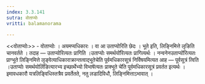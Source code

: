 ```yaml
---
index: 3.3.141
sutra: वोताप्योः
vritti: balamanorama

---
```

<<वोताप्योः>> - वोताप्योः । अयमप्यधिकारः । वा आ उताप्योरिति छेदः । भूते इति, लिङ्निमित्ते लृङिति चानवर्तते । तदाह — उताप्योरित्यतः प्रागिति ।उताप्योः समर्थयो॑रित्यतः प्रागित्यर्थः । नन्वनेनउताप्यो॑रित्यतः प्राग्भूते लिङ्निमित्ते लृङ्वेत्याधिकाराक्रान्तत्वाद्भूतेचेति पूर्वमधिकारसूत्रं निर्विषयमित्यत आह —  पूर्वसूत्रं त्विति ।उताप्योः समर्थयोर्लि॑ङित्यारभ्य इच्छार्थेभ्यो विभाषे॑त्यतः प्राक्भूते चे॑ति पूर्वमधिकारसूत्रं प्रवर्तत इत्यर्थः । इमावधकारौ यत्रलिङ्विधिस्तत्रैव प्रवर्तेतते, नतु लडादिविधौ, लिङ्निमित्ताऽभावात् ।